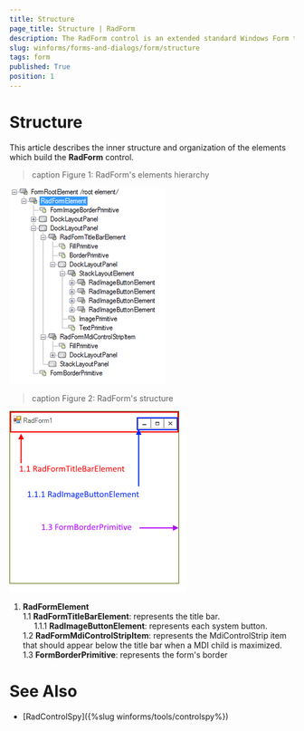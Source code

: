 ```yaml
---
title: Structure
page_title: Structure | RadForm
description: The RadForm control is an extended standard Windows Form that fully supports the Telerik Presentation Framework (TPF) and the Telerik's theming mechanism.
slug: winforms/forms-and-dialogs/form/structure
tags: form
published: True
position: 1
---
```


# Structure

This article describes the inner structure and organization of the elements which build the __RadForm__ control.
        
>caption Figure 1: RadForm's elements hierarchy

![forms-and-dialogs-form-structure 001](images/forms-and-dialogs-form-structure001.png)

>caption Figure 2: RadForm's structure

![forms-and-dialogs-form-structure 002](images/forms-and-dialogs-form-structure002.png)

 1. __RadFormElement__  
  1.1 __RadFormTitleBarElement__: represents the title bar.   
&nbsp;&nbsp;&nbsp;&nbsp;&nbsp;1.1.1 __RadImageButtonElement__: represents each system button.  
  1.2 __RadFormMdiControlStripItem__: represents the MdiControlStrip item that should appear below the title bar when a MDI child is maximized.  
  1.3 __FormBorderPrimitive__: represents the form's border

# See Also

* [RadControlSpy]({%slug winforms/tools/controlspy%})


